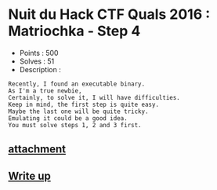 # Nuit du Hack CTF Quals 2016 : Matriochka - Step 4

- Points : 500
- Solves : 51
- Description :
```
Recently, I found an executable binary.
As I'm a true newbie,
Certainly, to solve it, I will have difficulties.
Keep in mind, the first step is quite easy.
Maybe the last one will be quite tricky.
Emulating it could be a good idea.
You must solve steps 1, 2 and 3 first.
```

## [attachment](Matriochka_-_Step_4.7z)

## [Write up](writeup.md)
